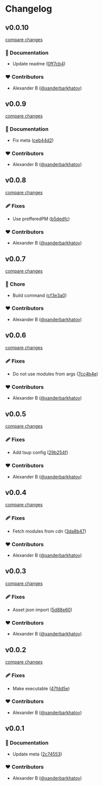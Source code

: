 # Changelog


## v0.0.10

[compare changes](https://github.com/xanderbarkhatov/nuxt-add/compare/v0.0.9...v0.0.10)


### 📖 Documentation

  - Update readme ([0ff7cb4](https://github.com/xanderbarkhatov/nuxt-add/commit/0ff7cb4))

### ❤️  Contributors

- Alexander B ([@xanderbarkhatov](http://github.com/xanderbarkhatov))

## v0.0.9

[compare changes](https://github.com/xanderbarkhatov/nuxt-add/compare/v0.0.8...v0.0.9)


### 📖 Documentation

  - Fix meta ([ceb44d2](https://github.com/xanderbarkhatov/nuxt-add/commit/ceb44d2))

### ❤️  Contributors

- Alexander B ([@xanderbarkhatov](http://github.com/xanderbarkhatov))

## v0.0.8

[compare changes](https://github.com/xanderbarkhatov/nuxt-vercel-analytics/compare/v0.0.7...v0.0.8)


### 🩹 Fixes

  - Use prefferedPM ([b5dedfc](https://github.com/xanderbarkhatov/nuxt-vercel-analytics/commit/b5dedfc))

### ❤️  Contributors

- Alexander B ([@xanderbarkhatov](http://github.com/xanderbarkhatov))

## v0.0.7

[compare changes](https://github.com/xanderbarkhatov/nuxt-vercel-analytics/compare/v0.0.6...v0.0.7)


### 🏡 Chore

  - Build command ([cf3e3a0](https://github.com/xanderbarkhatov/nuxt-vercel-analytics/commit/cf3e3a0))

### ❤️  Contributors

- Alexander B ([@xanderbarkhatov](http://github.com/xanderbarkhatov))

## v0.0.6

[compare changes](https://github.com/xanderbarkhatov/nuxt-vercel-analytics/compare/v0.0.5...v0.0.6)


### 🩹 Fixes

  - Do not use modules from args ([7cc4b4e](https://github.com/xanderbarkhatov/nuxt-vercel-analytics/commit/7cc4b4e))

### ❤️  Contributors

- Alexander B ([@xanderbarkhatov](http://github.com/xanderbarkhatov))

## v0.0.5

[compare changes](https://github.com/xanderbarkhatov/nuxt-vercel-analytics/compare/v0.0.4...v0.0.5)


### 🩹 Fixes

  - Add tsup config ([29b254f](https://github.com/xanderbarkhatov/nuxt-vercel-analytics/commit/29b254f))

### ❤️  Contributors

- Alexander B ([@xanderbarkhatov](http://github.com/xanderbarkhatov))

## v0.0.4

[compare changes](https://github.com/xanderbarkhatov/nuxt-vercel-analytics/compare/v0.0.3...v0.0.4)


### 🩹 Fixes

  - Fetch modules from cdn ([3da8b47](https://github.com/xanderbarkhatov/nuxt-vercel-analytics/commit/3da8b47))

### ❤️  Contributors

- Alexander B ([@xanderbarkhatov](http://github.com/xanderbarkhatov))

## v0.0.3

[compare changes](https://github.com/xanderbarkhatov/nuxt-vercel-analytics/compare/v0.0.2...v0.0.3)


### 🩹 Fixes

  - Asset json import ([5d88e60](https://github.com/xanderbarkhatov/nuxt-vercel-analytics/commit/5d88e60))

### ❤️  Contributors

- Alexander B ([@xanderbarkhatov](http://github.com/xanderbarkhatov))

## v0.0.2

[compare changes](https://github.com/xanderbarkhatov/nuxt-vercel-analytics/compare/v0.0.1...v0.0.2)


### 🩹 Fixes

  - Make executable ([47fdd5e](https://github.com/xanderbarkhatov/nuxt-vercel-analytics/commit/47fdd5e))

### ❤️  Contributors

- Alexander B ([@xanderbarkhatov](http://github.com/xanderbarkhatov))

## v0.0.1


### 📖 Documentation

  - Update meta ([2c74553](https://github.com/xanderbarkhatov/nuxt-vercel-analytics/commit/2c74553))

### ❤️  Contributors

- Alexander B ([@xanderbarkhatov](http://github.com/xanderbarkhatov))

